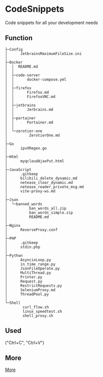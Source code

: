 # CodeSnippets
Code snippets for all your development needs


## Function

```tree
├─Config
│      JetbrainsMaximumFileSize.ini
│
├─Docker
│  │  README.md
│  │
│  ├─code-server
│  │      docker-compose.yml
│  │
│  ├─firefox
│  │      Firefox.md
│  │      FirefoxVNC.md
│  │
│  ├─jetbrains
│  │      Jerbrains.md
│  │
│  ├─portainer
│  │      Portainer.md
│  │
│  └─zerotier-one
│          ZerotierOne.md
│
├─Go
│      ipvXRegex.go
│
├─Html
│      myqcloudAjaxPut.html
│
├─JavaScript
│      .gitkeep
│      bilibili_delete_dynamic.md
│      netease_clear_dynamic.md
│      netease_reader_privete_msg.md
│      vite-proxy-ws.md
│
├─Json
│  └─banned_words
│          ban_words_all.zip
│          ban_words_simple.zip
│          README.md
│
├─Nginx
│      ReverseProxy.conf
│
├─PHP
│      .gitkeep
│      stdin.php
│
├─Python
│      AsyncioLoop.py
│      in_time_range.py
│      JsonFileOperate.py
│      MultiThread.py
│      Printer.py
│      Request.py
│      RestrictRequests.py
│      SeleniumProxy.md
│      ThreadPool.py
│
└─Shell
        curl_flow.sh
        linux_speedtest.sh
        shell_proxy.sh
```


## Used

("Ctrl+C", "Ctrl+V")

## More

[More](https://gist.github.com/lkeme/13434f2cb31c26043fa695e55b38a8c3)